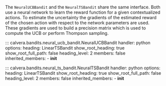 The `NeuralUCBBandit` and the `NeuralTSBandit` share the same interface.
Both use a neural network to learn the reward function for a given contextualized actions.
To estimate the uncertainty the gradients of the estimated reward of the chosen action with respect to the network parameters are used.
These gradients are used to build a precision matrix which is used to compute the UCB or perform Thompson sampling.


::: calvera.bandits.neural_ucb_bandit.NeuralUCBBandit
    handler: python
    options:
      heading: LinearTSBandit
      show_root_heading: true
      show_root_full_path: false
      heading_level: 2
      members: false
      inherited_members:
        - __init__

::: calvera.bandits.neural_ts_bandit.NeuralTSBandit
    handler: python
    options:
      heading: LinearTSBandit
      show_root_heading: true
      show_root_full_path: false
      heading_level: 2
      members: false
      inherited_members:
        - __init__